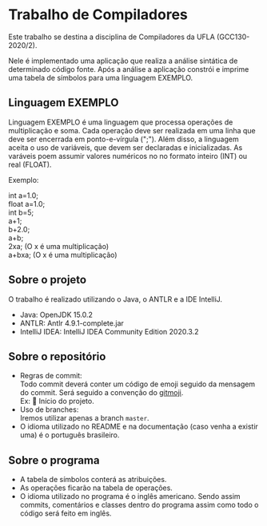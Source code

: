 # Trabalho de Compiladores

Este trabalho se destina a disciplina de Compiladores da UFLA (GCC130-2020/2). <br>

Nele é implementado uma aplicação que realiza a análise sintática de determinado código fonte. Após a análise
a aplicação constrói e imprime uma tabela de símbolos para uma linguagem EXEMPLO.

## Linguagem EXEMPLO

Linguagem EXEMPLO é uma linguagem que processa operações de multiplicação e soma. Cada operação deve ser realizada em uma linha que deve ser encerrada em ponto-e-vírgula (";"). Além disso, a linguagem aceita o uso de variáveis, que devem ser declaradas e inicializadas. As varáveis poem assumir valores numéricos no no formato inteiro (INT) ou real (FLOAT).

Exemplo:

int a=1.0; <br>
float a=1.0; <br>
int b=5; <br>
a+1; <br>
b+2.0; <br>
a+b; <br>
2xa; (O x é uma multiplicação)<br>
a+bxa; (O x é uma multiplicação)<br>

## Sobre o projeto

O trabalho é realizado utilizando o Java, o ANTLR e a IDE IntelliJ.

- Java: OpenJDK 15.0.2 <br>
- ANTLR: Antlr 4.9.1-complete.jar <br>
- IntelliJ IDEA: IntelliJ IDEA Community Edition 2020.3.2 <br>

## Sobre o repositório

- Regras de commit: <br>
Todo commit deverá conter um código de emoji seguido da mensagem do commit. Será seguido a convenção do [gitmoji](https://gitmoji.dev/). <br> Ex: 🎉 Início do projeto.
- Uso de branches: <br>
Iremos utilizar apenas a branch ```master```.
- O idioma utilizado no README e na documentação (caso venha a existir uma) é o português brasileiro.  

## Sobre o programa

- A tabela de símbolos conterá as atribuições. <br>
- As operações ficarão na tabela de operações. <br>
- O idioma utilizado no programa é o inglês americano. Sendo assim commits, comentários e classes dentro do programa
assim como todo o código será feito em inglês.